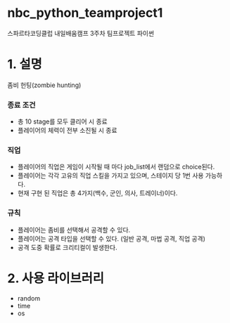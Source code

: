 # nbc_python_teamproject1
스파르타코딩클럽 내일배움캠프 3주차 팀프로젝트 파이썬
# 1. 설명
좀비 헌팅(zombie hunting)
### 종료 조건
- 총 10 stage를 모두 클리어 시 종료
- 플레이어의 체력이 전부 소진될 시 종료
### 직업
- 플레이어의 직업은 게임이 시작될 때 마다 job_list에서 랜덤으로 choice된다.
- 플레이어는 각각 고유의 직업 스킬을 가지고 있으며, 스테이지 당 1번 사용 가능하다.
- 현재 구현 된 직업은 총 4가지(백수, 군인, 의사, 트레이너)이다.
### 규칙
- 플레이어는 좀비를 선택해서 공격할 수 있다.
- 플레이어는 공격 타입을 선택할 수 있다. (일반 공격, 마법 공격, 직업 공격)
- 공격 도중 확률로 크리티컬이 발생한다.

# 2. 사용 라이브러리
- random
- time
- os
